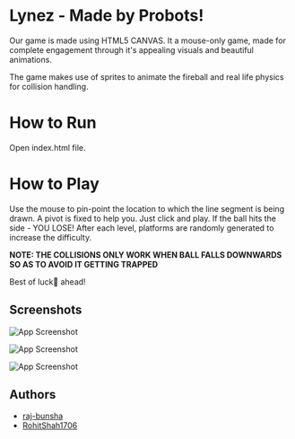 
# Lynez - Made by Probots!

Our game is made using HTML5 CANVAS. It a mouse-only game, made for complete engagement through it's appealing visuals and beautiful animations.

The game makes use of sprites to animate the fireball and real life physics for collision handling.

# How to Run
Open index.html file. 

# How to Play 
Use the mouse to pin-point the location to which the line segment is being drawn. A pivot is fixed to help you.
Just click and play. If the ball hits the side - YOU LOSE! After each level, platforms are randomly generated to increase the difficulty.


**NOTE: THE COLLISIONS ONLY WORK WHEN BALL FALLS DOWNWARDS SO AS TO AVOID IT GETTING TRAPPED**

Best of luck🤞 ahead! 

## Screenshots

![App Screenshot](https://github.com/probotsRR/lynez/blob/main/screenshots/1.PNG)

![App Screenshot](https://github.com/probotsRR/lynez/blob/main/screenshots/2.PNG)

![App Screenshot](https://github.com/probotsRR/lynez/blob/main/screenshots/3.PNG)


## Authors

- [raj-bunsha](https://github.com/raj-bunsha)
- [RohitShah1706](https://github.com/RohitShah1706)

